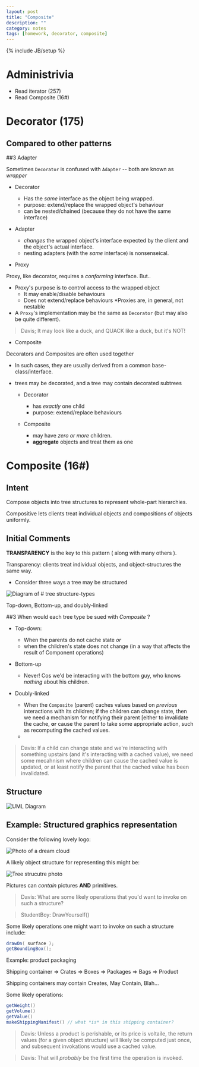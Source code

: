 ```yaml
---
layout: post
title: "Composite"
description: ""
category: notes
tags: [homework, decorator, composite]
---
```

{% include JB/setup %}

# Administrivia

* Read iterator (257)
* Read Composite (16#)

# Decorator (175)

## Compared to other patterns

##3 Adapter

Sometimes `Decorator` is confused with `Adapter` -- both are known as *wrapper*

* Decorator
  * Has the *same* interface as the object being wrapped.
  * purpose: extend/replace the wrapped object's behaviour
  * can be nested/chained (because they do not have the same interface)

* Adapter
  * *changes* the wrapped object's interface expected by the client and the object's actual interface.
  * nesting adapters (with the *same* interface) is nonsenseical.

* Proxy

 Proxy, like decorator, requires a *conforming* interface. But..

* Proxy's purpose is to control access to the wrapped object
  * It may enable/disable behaviours
  * Does not extend/replace behaviours
*Proxies are, in general, not nestable
* A `Proxy`'s implementation may be the same as `Decorator` (but may also be quite different).

> Davis; It may look like a duck, and QUACK like a duck, but it's NOT!

* Composite

Decorators and Composites are often used together

* In such cases, they are usually derived from a common base-class/interface. 
* trees may be decorated, and a tree may contain decorated subtrees

  * Decorator
    * has *exactly* one child
    * purpose: extend/replace behaviours

  * Composite
    * may have *zero or more* children.
    * **aggregate** objects and treat them as one

# Composite (16#)

## Intent

Compose objects into tree structures to represent whole-part hierarchies.

Compositive lets clients treat individual objects and compositions of objects uniformly. 

## Initial Comments

__TRANSPARENCY__ is the key to this pattern ( along with many others ). 

Transparency: clients treat individual objects, and object-structures the same way.

* Consider three ways a tree may be structured

![Diagram of # tree structure-types]( INSERT_URL_HERE )

Top-down, Bottom-up, and doubly-linked

##3 When would each tree type be sued with _Composite_ ?

* Top-down:
  * When the parents do not cache state *or* 
  * when the children's state does not change (in a way that affects the result of Component operations)

* Bottom-up
  * Never! Cos we'd be interacting with the bottom guy, who knows *nothing* about his children.

* Doubly-linked
  * When the `Composite` (parent) caches values based on *previous* interactions with its children; if the children can change state, then we need a mechanism for notifying their parent [either to invalidate the cache, __or__ cause the parent to take some appropriate action, such as recomputing the cached values. 
  * 
> Davis: If a child can change state and we're interacting with something upstairs (and it's interacting with a cached value), we need some mecahnism where children can cause the cached value is updated, or at least notify the parent that the cached value has been invalidated. 

## Structure

![UML Diagram]()

## Example: Structured graphics representation

Consider the following lovely logo:

![Photo of a dream cloud]()

A likely object structure for representing this might be: 

![Tree strucutre photo]()

Pictures can *contain* pictures __AND__ primitives. 

> Davis: What are some likely operations that you'd want to invoke on such a structure?

> StudentBoy: DrawYourself()

Some likely operations one might want to invoke on such a structure include:

``` java
drawOn( surface );
getBoundingBox();
```

Example: product packaging

Shipping container => Crates => Boxes => Packages => Bags => Product

Shipping containers may contain Creates, May Contain, Blah...

Some likely operations: 

``` java
getWeight()
getVolume()
getValue()
makeShippingManifest() // what *is* in this shipping container?
```

> Davis: Unless a product is perishable, or its price is voltaile, the return values (for a given object structure) will likely be computed just once, and subsequent invokations would use a cached value. 

> Davis: That will *probably* be the first time the operation is invoked. 

